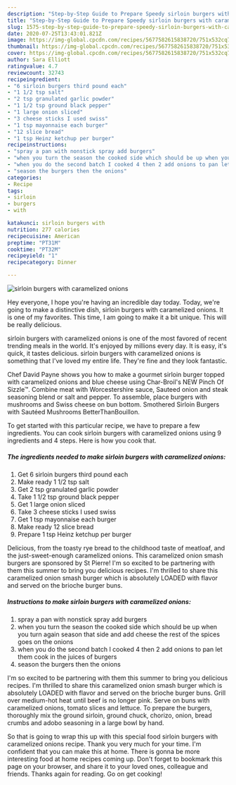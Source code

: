 ```yaml
---
description: "Step-by-Step Guide to Prepare Speedy sirloin burgers with caramelized onions"
title: "Step-by-Step Guide to Prepare Speedy sirloin burgers with caramelized onions"
slug: 1575-step-by-step-guide-to-prepare-speedy-sirloin-burgers-with-caramelized-onions
date: 2020-07-25T13:43:01.821Z
image: https://img-global.cpcdn.com/recipes/5677582615838720/751x532cq70/sirloin-burgers-with-caramelized-onions-recipe-main-photo.jpg
thumbnail: https://img-global.cpcdn.com/recipes/5677582615838720/751x532cq70/sirloin-burgers-with-caramelized-onions-recipe-main-photo.jpg
cover: https://img-global.cpcdn.com/recipes/5677582615838720/751x532cq70/sirloin-burgers-with-caramelized-onions-recipe-main-photo.jpg
author: Sara Elliott
ratingvalue: 4.7
reviewcount: 32743
recipeingredient:
- "6 sirloin burgers third pound each"
- "1 1/2 tsp salt"
- "2 tsp granulated garlic powder"
- "1 1/2 tsp ground black pepper"
- "1 large onion sliced"
- "3 cheese sticks I used swiss"
- "1 tsp mayonnaise each burger"
- "12 slice bread"
- "1 tsp Heinz ketchup per burger"
recipeinstructions:
- "spray a pan with nonstick spray add burgers"
- "when you turn the season the cooked side which should be up when you turn again season that side and add cheese the rest of the spices goes on the onions"
- "when you do the second batch I cooked 4 then 2 add onions to pan let them cook in the juices of burgers"
- "season the burgers then the onions"
categories:
- Recipe
tags:
- sirloin
- burgers
- with

katakunci: sirloin burgers with 
nutrition: 277 calories
recipecuisine: American
preptime: "PT31M"
cooktime: "PT32M"
recipeyield: "1"
recipecategory: Dinner

---
```



![sirloin burgers with caramelized onions](https://img-global.cpcdn.com/recipes/5677582615838720/751x532cq70/sirloin-burgers-with-caramelized-onions-recipe-main-photo.jpg)

Hey everyone, I hope you're having an incredible day today. Today, we're going to make a distinctive dish, sirloin burgers with caramelized onions. It is one of my favorites. This time, I am going to make it a bit unique. This will be really delicious.

sirloin burgers with caramelized onions is one of the most favored of recent trending meals in the world. It's enjoyed by millions every day. It is easy, it's quick, it tastes delicious. sirloin burgers with caramelized onions is something that I've loved my entire life. They're fine and they look fantastic.

Chef David Payne shows you how to make a gourmet sirloin burger topped with caramelized onions and blue cheese using Char-Broil&#39;s NEW Pinch Of Sizzle™. Combine meat with Worcestershire sauce, Sauteed onion and steak seasoning blend or salt and pepper. To assemble, place burgers with mushrooms and Swiss cheese on bun bottom. Smothered Sirloin Burgers with Sautéed Mushrooms BetterThanBouillon.


To get started with this particular recipe, we have to prepare a few ingredients. You can cook sirloin burgers with caramelized onions using 9 ingredients and 4 steps. Here is how you cook that.

<!--inarticleads1-->

##### The ingredients needed to make sirloin burgers with caramelized onions:

1. Get 6 sirloin burgers third pound each
1. Make ready 1 1/2 tsp salt
1. Get 2 tsp granulated garlic powder
1. Take 1 1/2 tsp ground black pepper
1. Get 1 large onion sliced
1. Take 3 cheese sticks I used swiss
1. Get 1 tsp mayonnaise each burger
1. Make ready 12 slice bread
1. Prepare 1 tsp Heinz ketchup per burger


Delicious, from the toasty rye bread to the childhood taste of meatloaf, and the just-sweet-enough caramelized onions. This caramelized onion smash burgers are sponsored by St Pierre! I&#39;m so excited to be partnering with them this summer to bring you delicious recipes. I&#39;m thrilled to share this caramelized onion smash burger which is absolutely LOADED with flavor and served on the brioche burger buns. 

<!--inarticleads2-->

##### Instructions to make sirloin burgers with caramelized onions:

1. spray a pan with nonstick spray add burgers
1. when you turn the season the cooked side which should be up when you turn again season that side and add cheese the rest of the spices goes on the onions
1. when you do the second batch I cooked 4 then 2 add onions to pan let them cook in the juices of burgers
1. season the burgers then the onions


I&#39;m so excited to be partnering with them this summer to bring you delicious recipes. I&#39;m thrilled to share this caramelized onion smash burger which is absolutely LOADED with flavor and served on the brioche burger buns. Grill over medium-hot heat until beef is no longer pink. Serve on buns with caramelized onions, tomato slices and lettuce. To prepare the burgers, thoroughly mix the ground sirloin, ground chuck, chorizo, onion, bread crumbs and adobo seasoning in a large bowl by hand. 

So that is going to wrap this up with this special food sirloin burgers with caramelized onions recipe. Thank you very much for your time. I'm confident that you can make this at home. There is gonna be more interesting food at home recipes coming up. Don't forget to bookmark this page on your browser, and share it to your loved ones, colleague and friends. Thanks again for reading. Go on get cooking!
